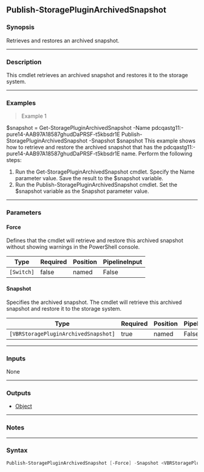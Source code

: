 Publish-StoragePluginArchivedSnapshot
-------------------------------------

### Synopsis
Retrieves and restores an archived snapshot.

---

### Description

This cmdlet retrieves an archived snapshot and restores it to the storage system.

---

### Examples
> Example 1

$snapshot = Get-StoragePluginArchivedSnapshot -Name pdcqastg11:-pure14-AAB97A18587ghudDaPRSF-t5kbsdr1E
Publish-StoragePluginArchivedSnapshot -Snapshot $snapshot
This example shows how to retrieve and restore the archived snapshot that has the pdcqastg11:-pure14-AAB97A18587ghudDaPRSF-t5kbsdr1E name.
Perform the following steps:
1. Run the Get-StoragePluginArchivedSnapshot cmdlet. Specify the Name parameter value. Save the result to the $snapshot variable.
2. Run the Publish-StoragePluginArchivedSnapshot cmdlet. Set the $snapshot variable as the Snapshot parameter value.

---

### Parameters
#### **Force**
Defines that the cmdlet will retrieve and restore this archived snapshot without showing warnings in the PowerShell console.

|Type      |Required|Position|PipelineInput|
|----------|--------|--------|-------------|
|`[Switch]`|false   |named   |False        |

#### **Snapshot**
Specifies the archived snapshot. The cmdlet will retrieve this archived snapshot and restore it to the storage system.

|Type                                |Required|Position|PipelineInput|
|------------------------------------|--------|--------|-------------|
|`[VBRStoragePluginArchivedSnapshot]`|true    |named   |False        |

---

### Inputs
None

---

### Outputs
* [Object](https://learn.microsoft.com/en-us/dotnet/api/System.Object)

---

### Notes

---

### Syntax
```PowerShell
Publish-StoragePluginArchivedSnapshot [-Force] -Snapshot <VBRStoragePluginArchivedSnapshot> [<CommonParameters>]
```
